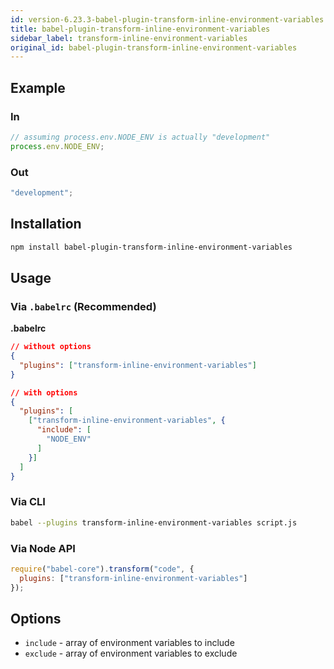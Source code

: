 ```yaml
---
id: version-6.23.3-babel-plugin-transform-inline-environment-variables
title: babel-plugin-transform-inline-environment-variables
sidebar_label: transform-inline-environment-variables
original_id: babel-plugin-transform-inline-environment-variables
---
```


## Example

### In

```js
// assuming process.env.NODE_ENV is actually "development"
process.env.NODE_ENV;
```

### Out

```js
"development";
```

## Installation

```sh
npm install babel-plugin-transform-inline-environment-variables
```

## Usage

### Via `.babelrc` (Recommended)

**.babelrc**

```json
// without options
{
  "plugins": ["transform-inline-environment-variables"]
}

// with options
{
  "plugins": [
    ["transform-inline-environment-variables", {
      "include": [
        "NODE_ENV"
      ]
    }]
  ]
}
```

### Via CLI

```sh
babel --plugins transform-inline-environment-variables script.js
```

### Via Node API

```javascript
require("babel-core").transform("code", {
  plugins: ["transform-inline-environment-variables"]
});
```

## Options

+ `include` - array of environment variables to include
+ `exclude` - array of environment variables to exclude

